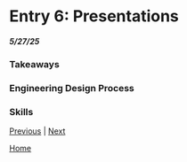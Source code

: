 # Entry 6: Presentations
##### 5/27/25

### Takeaways


### Engineering Design Process


### Skills



[Previous](entry05.md) | [Next](entry07.md)

[Home](../README.md)
